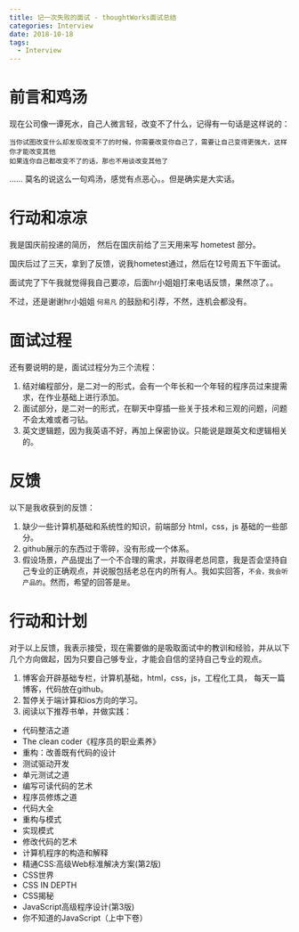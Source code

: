 ```yaml
---
title: 记一次失败的面试 - thoughtWorks面试总结
categories: Interview
date: 2018-10-18
tags:
  - Interview
---
```

# 前言和鸡汤
现在公司像一谭死水，自己人微言轻，改变不了什么，记得有一句话是这样说的：

```
当你试图改变什么却发现改变不了的时候，你需要改变你自己了，需要让自己变得更强大，这样你才能改变其他
如果连你自己都改变不了的话，那也不用谈改变其他了
```
...... 莫名的说这么一句鸡汤，感觉有点恶心。。但是确实是大实话。

# 行动和凉凉
我是国庆前投递的简历， 然后在国庆前给了三天用来写 hometest 部分。

国庆后过了三天，拿到了反馈，说我hometest通过，然后在12号周五下午面试。

面试完了下午我就觉得我自己要凉，后面hr小姐姐打来电话反馈，果然凉了。。

不过，还是谢谢hr小姐姐 `何易凡` 的鼓励和引荐，不然，连机会都没有。

# 面试过程
还有要说明的是，面试过程分为三个流程：

1. 结对编程部分，是二对一的形式，会有一个年长和一个年轻的程序员过来提需求，在作业基础上进行添加。
2. 面试部分，是二对一的形式，在聊天中穿插一些关于技术和三观的问题，问题不会太难或者刁钻。
3. 英文逻辑题，因为我英语不好，再加上保密协议。只能说是跟英文和逻辑相关的。

# 反馈
以下是我收获到的反馈：

1. 缺少一些计算机基础和系统性的知识，前端部分 html，css，js 基础的一些部分。
2. github展示的东西过于零碎，没有形成一个体系。 
3. 假设场景，产品提出了一个不合理的需求，并取得老总同意，我是否会坚持自己专业的正确观点，并说服包括老总在内的所有人。我如实回答，`不会，我会听产品的`。然而，希望的回答是`是`。

# 行动和计划
对于以上反馈，我表示接受，现在需要做的是吸取面试中的教训和经验，并从以下几个方向做起，因为只要自己够专业，才能会自信的坚持自己专业的观点。

1. 博客会开辟基础专栏，计算机基础，html，css，js，工程化工具， 每天一篇博客，代码放在github。
2. 暂停关于端计算和ios方向的学习。
3. 阅读以下推荐书单，并做实践：
  - 代码整洁之道  
  - The clean coder《程序员的职业素养》
  - 重构：改善既有代码的设计
  - 测试驱动开发
  - 单元测试之道
  - 编写可读代码的艺术
  - 程序员修炼之道
  - 代码大全
  - 重构与模式
  - 实现模式
  - 修改代码的艺术
  - 计算机程序的构造和解释
  - 精通CSS:高级Web标准解决方案(第2版)
  - CSS世界
  - CSS IN DEPTH
  - CSS揭秘
  - JavaScript高级程序设计(第3版)
  - 你不知道的JavaScript（上中下卷）

